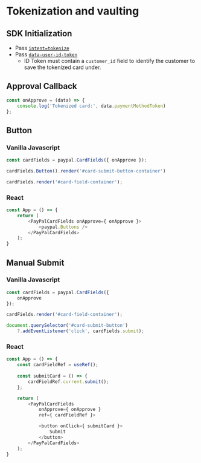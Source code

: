 # Tokenization and vaulting

## SDK Initialization

- Pass [`intent=tokenize`](../../initialization.md#intent)
- Pass [`data-user-id-token`](../../initialization.md#data-user-id-token)
  - ID Token must contain a `customer_id` field to identify the customer to save the tokenized card under.

## Approval Callback

```javascript
const onApprove = (data) => {
    console.log('Tokenized card:', data.paymentMethodToken)
};
```

## Button

### Vanilla Javascript

```javascript
const cardFields = paypal.CardFields({ onApprove });

cardFields.Button().render('#card-submit-button-container')

cardFields.render('#card-field-container');
```

### React

```javascript
const App = () => {
    return (
        <PayPalCardFields onApprove={ onApprove }>
            <paypal.Buttons />
        </PayPalCardFields>
    );
}
```

## Manual Submit

### Vanilla Javascript

```javascript
const cardFields = paypal.CardFields({
    onApprove
});

cardFields.render('#card-field-container');

document.querySelector('#card-submit-button')
    ?.addEventListener('click', cardFields.submit);
```

### React

```javascript
const App = () => {
    const cardFieldRef = useRef();
    
    const submitCard = () => {
        cardFieldRef.current.submit();
    };

    return (
        <PayPalCardFields
            onApprove={ onApprove }
            ref={ cardFieldRef }>

            <button onClick={ submitCard }>
                Submit
            </button>
        </PayPalCardFields>
    );
}
```